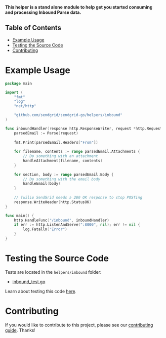**This helper is a stand alone module to help get you started consuming and processing Inbound Parse data.**

## Table of Contents

* [Example Usage](#example-usage)
* [Testing the Source Code](#testing)
* [Contributing](#contributing)

# Example Usage

```go
package main

import (
    "fmt"
    "log"
    "net/http"

    "github.com/sendgrid/sendgrid-go/helpers/inbound"
)

func inboundHandler(response http.ResponseWriter, request *http.Request) {
	parsedEmail := Parse(request)
    
	fmt.Print(parsedEmail.Headers["From"])
	
    for filename, contents := range parsedEmail.Attachments {
        // Do something with an attachment
        handleAttachment(filename, contents)
    }
    
    for section, body := range parsedEmail.Body {
        // Do something with the email body
        handleEmail(body)
    }
    
    // Twilio SendGrid needs a 200 OK response to stop POSTing
    response.WriteHeader(http.StatusOK)
}

func main() {
	http.HandleFunc("/inbound", inboundHandler)
	if err := http.ListenAndServe(":8000", nil); err != nil {
		log.Fatalln("Error")
	}
}
```

<a name="testing"></a>
# Testing the Source Code

Tests are located in the `helpers/inbound` folder:

- [inbound_test.go](inbound_test.go)

Learn about testing this code [here](../../CONTRIBUTING.md#testing).

<a name="contributing"></a>
# Contributing

If you would like to contribute to this project, please see our [contributing guide](../../CONTRIBUTING.md). Thanks!
